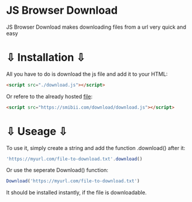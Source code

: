 # JS Browser Download


JS Browser Download makes downloading files from a url very quick and easy


# ⇩ Installation ⇩

All you have to do is download the js file and add it to your HTML:
```html
<script src="./download.js"></script>
```

Or refere to the already hosted [file](https://smibii.com/download/download.js):
```html
<script src="https://smibii.com/download/download.js"></script>
```


# ⇩ Useage ⇩

To use it, simply create a string and add the function .download() after it:
```js
'https://myurl.com/file-to-download.txt'.download()
```

Or use the seperate Download() function:
```js
Download('https://myurl.com/file-to-download.txt')
```

It should be installed instantly, if the file is downloadable.
